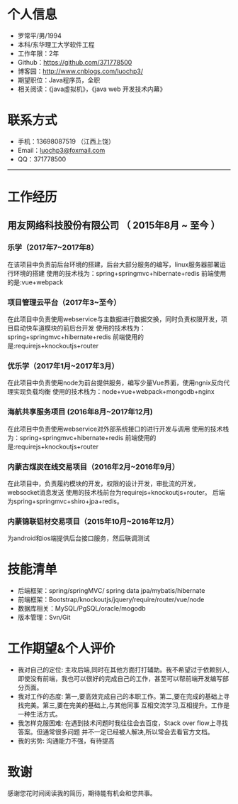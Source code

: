 # 个人信息

 - 罗常平/男/1994 
 - 本科/东华理工大学软件工程 
 - 工作年限：2年
 - Github：https://github.com/371778500
 - 博客园：http://www.cnblogs.com/luochp3/
 - 期望职位：Java程序员，全职
 - 相关阅读：《java虚拟机》，《java web 开发技术内幕》
   
# 联系方式

- 手机：13698087519 （江西上饶）
- Email：luochp3@foxmail.com 
- QQ：371778500

---
# 工作经历

## 用友网络科技股份有限公司 （ 2015年8月 ~ 至今 ）

### 乐学（2017年7~2017年8）
在该项目中负责前后台环境的搭建，后台大部分服务的编写，linux服务器部署运行环境的搭建
使用的技术栈为：spring+springmvc+hibernate+redis
前端使用的是:vue+webpack

### 项目管理云平台（2017年3~至今）
在此项目中负责使用webservice与主数据进行数据交换，同时负责权限开发，项目启动快车道模块的前后台开发
使用的技术栈为：spring+springmvc+hibernate+redis
前端使用的是:requirejs+knockoutjs+router

### 优乐学（2017年1月~2017年3月）
在此项目中负责使用node为前台提供服务，编写少量Vue界面，使用ngnix反向代理实现负载均衡
使用的技术栈为：node+vue+webpack+mongodb+nginx

### 海航共享服务项目 (2016年8月~2017年12月)
在此项目中负责使用webservice对外部系统接口的进行开发与调用
使用的技术栈为：spring+springmvc+hibernate+redis
前端使用的是:requirejs+knockoutjs+router


### 内蒙古煤炭在线交易项目（2016年2月~2016年9月） 
在此项目中，负责履约模块的开发，权限的设计开发，审批流的开发，websocket消息发送
使用的技术栈前台为requirejs+knockoutjs+router。
后端为spring+springmvc+shiro+jpa+redis。


### 内蒙锦联铝材交易项目（2015年10月~2016年12月）
为android和ios端提供后台接口服务，然后联调测试


# 技能清单
- 后端框架：spring/springMVC/ spring data jpa/mybatis/hibernate
- 前端框架：Bootstrap/knockoutjs/jquery/require/router/vue/node
- 数据库相关：MySQL/PgSQL/oracle/mogodb
- 版本管理：Svn/Git

# 工作期望&个人评价

- 我对自己的定位: 主攻后端,同时在其他方面打打辅助。我不希望过于依赖别人,即使没有前端，我也可以很好的完成自己的工作，甚至可以帮前端开发编写部分页面。
- 我对工作的态度: 第一,要高效完成自己的本职工作。第二,要在完成的基础上寻找完美。第三,要在完美的基础上,与其他同事 互相交流学习,互相提升。工作是一种生活方式。
- 我怎样克服困难: 在遇到技术问题时我往往会去百度，Stack over flow上寻找答案。但通常很多问题 并不一定已经被人解决,所以常会去看官方文档。 
- 我的劣势: 沟通能力不强，有待提高


# 致谢
感谢您花时间阅读我的简历，期待能有机会和您共事。
